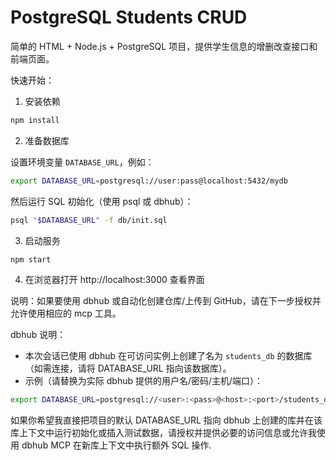# PostgreSQL Students CRUD

简单的 HTML + Node.js + PostgreSQL 项目，提供学生信息的增删改查接口和前端页面。

快速开始：

1. 安装依赖

```bash
npm install
```

2. 准备数据库

设置环境变量 `DATABASE_URL`，例如：

```bash
export DATABASE_URL=postgresql://user:pass@localhost:5432/mydb
```

然后运行 SQL 初始化（使用 psql 或 dbhub）：

```bash
psql "$DATABASE_URL" -f db/init.sql
```

3. 启动服务

```bash
npm start
```

4. 在浏览器打开 http://localhost:3000 查看界面

说明：如果要使用 dbhub 或自动化创建仓库/上传到 GitHub，请在下一步授权并允许使用相应的 mcp 工具。

dbhub 说明：
- 本次会话已使用 dbhub 在可访问实例上创建了名为 `students_db` 的数据库（如需连接，请将 DATABASE_URL 指向该数据库）。
- 示例（请替换为实际 dbhub 提供的用户名/密码/主机/端口）：

```bash
export DATABASE_URL=postgresql://<user>:<pass>@<host>:<port>/students_db
```

如果你希望我直接把项目的默认 DATABASE_URL 指向 dbhub 上创建的库并在该库上下文中运行初始化或插入测试数据，请授权并提供必要的访问信息或允许我使用 dbhub MCP 在新库上下文中执行额外 SQL 操作.
